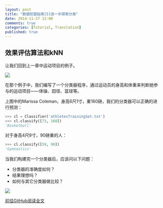 ```yaml
---
layout: post
title: "数据挖掘指南[5]进一步探索分类"
date: 2014-11-27 12:00
comments: true
categories: [Tutorial, Translation]
published: true
---
```


## 效果评估算法和kNN

让我们回到上一章中运动项目的例子。

![](https://github.com/jizhang/guidetodatamining/raw/master/img/chapter-5/chapter-5-1.png)

在那个例子中，我们编写了一个分类器程序，通过运动员的身高和体重来判断她参与的运动项目——体操、田径、篮球等。

上图中的Marissa Coleman，身高6尺1寸，重160磅，我们的分类器可以正确的进行预测：

```python
>>> cl = Classifier('athletesTrainingSet.txt')
>>> cl.classify([73, 160])
'Basketball'
```

对于身高4尺9寸，90磅重的人：

```python
>>> cl.classify([59, 90])
'Gymnastics'
```

当我们构建完一个分类器后，应该问以下问题：

* 分类器的准确度如何？
* 结果理想吗？
* 如何与其它分类器做比较？

![](https://github.com/jizhang/guidetodatamining/raw/master/img/chapter-5/chapter-5-2.png)

[前往GitHub阅读全文](https://github.com/jizhang/guidetodatamining/blob/master/chapter-5.md)
